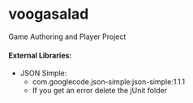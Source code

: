 # voogasalad

Game Authoring and Player Project
#### External Libraries:
* JSON Simple:
    * com.googlecode.json-simple:json-simple:1.1.1
    * If you get an error delete the jUnit folder
